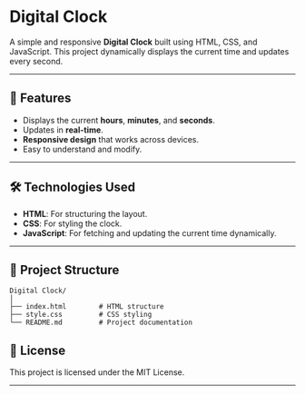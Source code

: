 # Digital Clock

A simple and responsive **Digital Clock** built using HTML, CSS, and JavaScript. This project dynamically displays the current time and updates every second.

---

## 🚀 Features

- Displays the current **hours**, **minutes**, and **seconds**.
- Updates in **real-time**.
- **Responsive design** that works across devices.
- Easy to understand and modify.

---

## 🛠️ Technologies Used

- **HTML**: For structuring the layout.
- **CSS**: For styling the clock.
- **JavaScript**: For fetching and updating the current time dynamically.

---

## 📂 Project Structure

```
Digital Clock/
│
├── index.html        # HTML structure
├── style.css         # CSS styling
└── README.md         # Project documentation
```

## 📄 License

This project is licensed under the MIT License.

---
